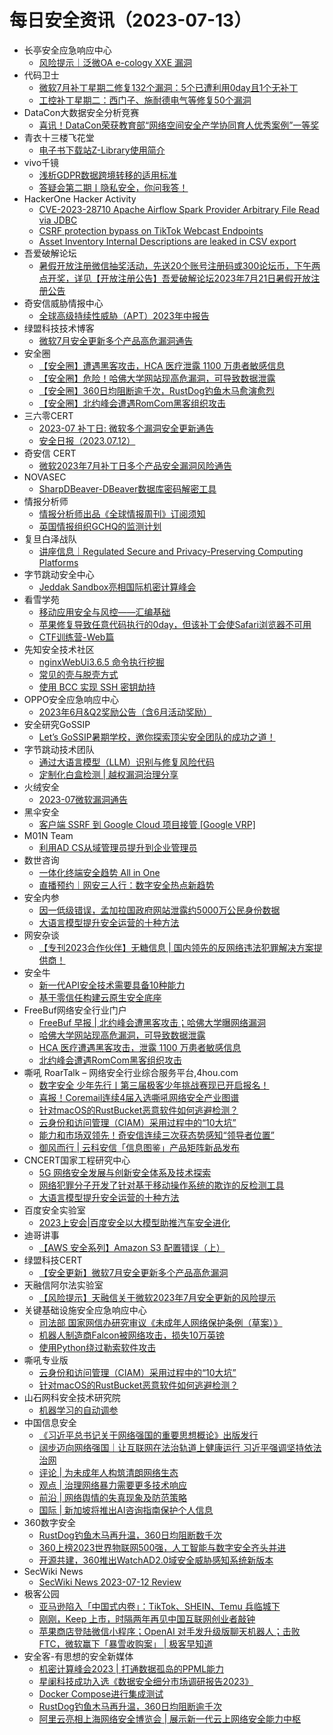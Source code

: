 # 每日安全资讯（2023-07-13）

- 长亭安全应急响应中心
  - [风险提示｜泛微OA e-cology XXE 漏洞](https://mp.weixin.qq.com/s?__biz=MzIwMDk1MjMyMg==&mid=2247491615&idx=1&sn=9b5db3d5e156bdfbdfec2bb90a3c7d83&chksm=96f7ff72a18076648c2e5021573fae783e0a9876fd72605997f55588ed9cb23ba6ea26ff8b14&scene=58&subscene=0#rd)
- 代码卫士
  - [微软7月补丁星期二修复132个漏洞：5个已遭利用0day且1个无补丁](https://mp.weixin.qq.com/s?__biz=MzI2NTg4OTc5Nw==&mid=2247517016&idx=1&sn=5074282ae6c24bac3355b40d1cabb8fa&chksm=ea94b232dde33b24e9adff41dd364497012cd4fe06f43ac2e6579c5f297ce1443c3c745b757b&scene=58&subscene=0#rd)
  - [工控补丁星期二：西门子、施耐德电气等修复50个漏洞](https://mp.weixin.qq.com/s?__biz=MzI2NTg4OTc5Nw==&mid=2247517016&idx=2&sn=8edf5db583691ce70b6b4910729e5c5b&chksm=ea94b232dde33b241569143c1e9ebd78ef7b09e8ff2e3c45fd633d3d5f55ff51c0e2e4ed9dd5&scene=58&subscene=0#rd)
- DataCon大数据安全分析竞赛
  - [喜讯！DataCon荣获教育部“网络空间安全产学协同育人优秀案例”一等奖](https://mp.weixin.qq.com/s?__biz=MzU5Njg1NzMyNw==&mid=2247487121&idx=1&sn=9a66023a0d72402a8b2e20d44c3be88b&chksm=fe5d1611c92a9f0745f9f8c531109b4800c35bf5452307ac7fd0d8a7a3348d6b3d1cf3d7305d&scene=58&subscene=0#rd)
- 青衣十三楼飞花堂
  - [电子书下载站Z-Library使用简介](https://mp.weixin.qq.com/s?__biz=MzUzMjQyMDE3Ng==&mid=2247486690&idx=1&sn=07a0774434dc544a038f4128f2825c34&chksm=fab2cfddcdc546cb7de50cf94afb178fcb1fa5addb5238f842db4fd0b6ec484f49c5a6a4bf9c&scene=58&subscene=0#rd)
- vivo千镜
  - [浅析GDPR数据跨境转移的适用标准](https://mp.weixin.qq.com/s?__biz=MzI0Njg4NzE3MQ==&mid=2247491034&idx=1&sn=25d8f6cee6c7433860fab1a442d8e555&chksm=e9b93bb6deceb2a049f7bd0434c63c57c00460792b73e72a0e9f1c4382fad3e335bc1c71d596&scene=58&subscene=0#rd)
  - [答疑会第二期丨隐私安全，你问我答！](https://mp.weixin.qq.com/s?__biz=MzI0Njg4NzE3MQ==&mid=2247491034&idx=2&sn=5fa60e8b5870ce1c1391d46e70f872b6&chksm=e9b93bb6deceb2a010e6ff946cf89068f0f3b2e94fa5e76588c9bf1edc4bb6ad55aae8a1fe93&scene=58&subscene=0#rd)
- HackerOne Hacker Activity
  - [CVE-2023-28710 Apache Airflow Spark Provider Arbitrary File Read via JDBC](https://hackerone.com/reports/1966083)
  - [CSRF protection bypass on TikTok Webcast Endpoints](https://hackerone.com/reports/1543234)
  - [Asset Inventory Internal Descriptions are leaked in CSV export](https://hackerone.com/reports/2011431)
- 吾爱破解论坛
  - [暑假开放注册微信抽奖活动，先送20个账号注册码或300论坛币，下午两点开奖，详见【开放注册公告】吾爱破解论坛2023年7月21日暑假开放注册公告](https://mp.weixin.qq.com/s?__biz=MjM5Mjc3MDM2Mw==&mid=2651139595&idx=1&sn=47f20bb3fbc22baa9f047b76b90047ee&chksm=bd50be5f8a273749438ae53af8cd609b6e6434bc66348114a256674dfd18252342c7afed93be&scene=58&subscene=0#rd)
- 奇安信威胁情报中心
  - [全球高级持续性威胁（APT）2023年中报告](https://mp.weixin.qq.com/s?__biz=MzI2MDc2MDA4OA==&mid=2247507108&idx=1&sn=78ef64bffb8d68042211e725738585df&chksm=ea662bd3dd11a2c5b0cc90da7f67912456c5c58e6f6823f9259cb455b3815336a7b048f44983&scene=58&subscene=0#rd)
- 绿盟科技技术博客
  - [微软7月安全更新多个产品高危漏洞通告](http://blog.nsfocus.net/microsoftjuly/)
- 安全圈
  - [【安全圈】遭遇黑客攻击，HCA 医疗泄露 1100 万患者敏感信息](https://mp.weixin.qq.com/s?__biz=MzIzMzE4NDU1OQ==&mid=2652039283&idx=1&sn=4347c0c1b89a7df9c339915e360b24d1&chksm=f36fc433c4184d2530bb72c19168d3d2d68b68f690e2defc4f9ec1474b7871067f85e0cf47b4&scene=58&subscene=0#rd)
  - [【安全圈】危险！哈佛大学网站现高危漏洞，可导致数据泄露](https://mp.weixin.qq.com/s?__biz=MzIzMzE4NDU1OQ==&mid=2652039283&idx=2&sn=40f2febe4085e40b1bf331a4e4975ec6&chksm=f36fc433c4184d255e4b460de41bbd49e4b2c5fdb040103b350f18c2e424c1d33bc59553b8af&scene=58&subscene=0#rd)
  - [【安全圈】360日均阻断逾千次，RustDog钓鱼木马愈演愈烈](https://mp.weixin.qq.com/s?__biz=MzIzMzE4NDU1OQ==&mid=2652039283&idx=3&sn=ee1475e6aafb37927c1765048527e66a&chksm=f36fc433c4184d25be8387d8a48233f3e3f0017205777aaadd96b170f5154d1e5e7cbb8720dc&scene=58&subscene=0#rd)
  - [【安全圈】北约峰会遭遇RomCom黑客组织攻击](https://mp.weixin.qq.com/s?__biz=MzIzMzE4NDU1OQ==&mid=2652039283&idx=4&sn=c5314239a821fd92193e8bc6fc3475cf&chksm=f36fc433c4184d25de025053af639284f66c41c9b6c2f8b9165181923c668e45efb9e268ab62&scene=58&subscene=0#rd)
- 三六零CERT
  - [2023-07 补丁日: 微软多个漏洞安全更新通告](https://mp.weixin.qq.com/s?__biz=MzU5MjEzOTM3NA==&mid=2247493151&idx=1&sn=6a3db31bda7de5cc4d309671ad0f0e46&chksm=fe26e31ec9516a08cc3d655f54de5dff022f545dc3c75c1994b715e388e3af4519faac48298b&scene=58&subscene=0#rd)
  - [安全日报（2023.07.12）](https://mp.weixin.qq.com/s?__biz=MzU5MjEzOTM3NA==&mid=2247493151&idx=2&sn=5ad7ddca05e4f9178df33a37329beef7&chksm=fe26e31ec9516a0801f301fc81466cc66972780608bfac92c04fee716a620d6b4cec91fc3e5d&scene=58&subscene=0#rd)
- 奇安信 CERT
  - [微软2023年7月补丁日多个产品安全漏洞风险通告](https://mp.weixin.qq.com/s?__biz=MzU5NDgxODU1MQ==&mid=2247499060&idx=1&sn=0d0d9bc4ee7f6846d4f6b65c6e2340da&chksm=fe79d9acc90e50ba53a8daf9ad123b6d90b64269d9fb3c9ed1f9abd334b348a08fb1c80bf3a7&scene=58&subscene=0#rd)
- NOVASEC
  - [SharpDBeaver-DBeaver数据库密码解密工具](https://mp.weixin.qq.com/s?__biz=MzUzODU3ODA0MA==&mid=2247488871&idx=1&sn=a45ebb7888eb41cb046e8b4b25a6e869&chksm=fad4c870cda3416639a888db0630769cecb098030165fcd680a22a7ba68a5b5d518300536a4f&scene=58&subscene=0#rd)
- 情报分析师
  - [情报分析师出品《全球情报周刊》订阅须知](https://mp.weixin.qq.com/s?__biz=MzA3Mjc1MTkwOA==&mid=2650535855&idx=1&sn=34acb1d7c9cfcd5f6719a9974796befb&chksm=8716d9e4b06150f295eb1d500f962090d63ae2e512099bd9303e1dafd1db9cc95d4650c7e08f&scene=58&subscene=0#rd)
  - [英国情报组织GCHQ的监测计划](https://mp.weixin.qq.com/s?__biz=MzA3Mjc1MTkwOA==&mid=2650535855&idx=2&sn=c5783622808c305bd8fe9f9bc6c18d6f&chksm=8716d9e4b06150f291bd3c5baaa8ee37b037f18e126222b714b64e3cdf64300e54bc8821ea29&scene=58&subscene=0#rd)
- 复旦白泽战队
  - [讲座信息｜Regulated Secure and Privacy-Preserving Computing Platforms](https://mp.weixin.qq.com/s?__biz=MzU4NzUxOTI0OQ==&mid=2247486636&idx=1&sn=36fc8245947aae4e2a639de1d779f6d6&chksm=fdeb88d2ca9c01c42ea10494bd21c6bd5466bc022effbf9148c187f5a61edec24c87b5e2d6e6&scene=58&subscene=0#rd)
- 字节跳动安全中心
  - [Jeddak Sandbox亮相国际机密计算峰会](https://mp.weixin.qq.com/s?__biz=MzUzMzcyMDYzMw==&mid=2247491135&idx=1&sn=366ebf3135ed3de0ee5a98ba477c1805&chksm=fa9ee569cde96c7f1a51211c0265be54edd32da5f1f86bc61c4a6ead6d643ba37ce4f48e8438&scene=58&subscene=0#rd)
- 看雪学苑
  - [移动应用安全与风控——汇编基础](https://mp.weixin.qq.com/s?__biz=MjM5NTc2MDYxMw==&mid=2458509499&idx=1&sn=fa43abcdae12109f34e2bf8a3d9ff632&chksm=b18ed03186f9592736bb0f551f16083c5fe3847d957df2c9a75401da1a39dc92e11da8f0d4e4&scene=58&subscene=0#rd)
  - [苹果修复导致任意代码执行的0day，但该补丁会使Safari浏览器不可用](https://mp.weixin.qq.com/s?__biz=MjM5NTc2MDYxMw==&mid=2458509499&idx=2&sn=6ee5f2e1932d0ae1abe2a829e7de3408&chksm=b18ed03186f95927392d3bf24233851ec58d16b7678aed59477b870ae63ef3ff19ec8b7f5cdf&scene=58&subscene=0#rd)
  - [CTF训练营-Web篇](https://mp.weixin.qq.com/s?__biz=MjM5NTc2MDYxMw==&mid=2458509499&idx=3&sn=4691eec6f9912bbe3c289e3625d50ef2&chksm=b18ed03186f95927d503ab690a82e8187b1b3f8d02e29f0ac538ca6beffd5bb925c748252ea9&scene=58&subscene=0#rd)
- 先知安全技术社区
  - [nginxWebUi3.6.5 命令执行挖掘](https://xz.aliyun.com/t/12690)
  - [常见的壳与脱壳方式](https://xz.aliyun.com/t/12686)
  - [使用 BCC 实现 SSH 密钥劫持](https://xz.aliyun.com/t/12689)
- OPPO安全应急响应中心
  - [2023年6月&Q2奖励公告（含6月活动奖励）](https://mp.weixin.qq.com/s?__biz=MzUyNzc4Mzk3MQ==&mid=2247491510&idx=1&sn=fed5e560c4c91eb8470a1f3ace36ffa2&chksm=fa7b1efacd0c97ec235d0e856773aa6a9610cdcec2d9a1dda1ea1d706c023351c662a058a4f7&scene=58&subscene=0#rd)
- 安全研究GoSSIP
  - [Let’s GoSSIP暑期学校，邀你探索顶尖安全团队的成功之道！](https://mp.weixin.qq.com/s?__biz=Mzg5ODUxMzg0Ng==&mid=2247495783&idx=1&sn=10b0cb6dacc06b19b0e04d0d137bf816&chksm=c063debef71457a8609c5864a91505652c3fdd4988fc5f1648ffc6d7041ace859c8980deb777&scene=58&subscene=0#rd)
- 字节跳动技术团队
  - [通过大语言模型（LLM）识别与修复风险代码](https://mp.weixin.qq.com/s?__biz=MzI1MzYzMjE0MQ==&mid=2247503364&idx=1&sn=158aed173efa5d4116c22ec3cacd7be0&chksm=e9d305e6dea48cf0ab2dbba6afd39dff531590139e4995dcc3b6440da73ccc9ce03fa8a244f3&scene=58&subscene=0#rd)
  - [定制化白盒检测 | 越权漏洞治理分享](https://mp.weixin.qq.com/s?__biz=MzI1MzYzMjE0MQ==&mid=2247503364&idx=2&sn=c11e68db755e6c1b320f9caea8093076&chksm=e9d305e6dea48cf0a614999ffb44d069bdb3b8d54008d6dc5f7372873fab77d77c386994a731&scene=58&subscene=0#rd)
- 火绒安全
  - [2023-07微软漏洞通告](https://mp.weixin.qq.com/s?__biz=MzI3NjYzMDM1Mg==&mid=2247514936&idx=1&sn=de2a8a2b28bfde5b560dfe831c0e6251&chksm=eb706507dc07ec1182b90814fcc25931bece4740aaa45116234760f1c038a557142f1db4a1a1&scene=58&subscene=0#rd)
- 黑伞安全
  - [客户端 SSRF 到 Google Cloud 项目接管 [Google VRP]](https://mp.weixin.qq.com/s?__biz=MzU0MzkzOTYzOQ==&mid=2247487662&idx=1&sn=4cec7d3bb42f91eeb867777d17d8bdb9&chksm=fb029df6cc7514e0417251f67d19dc6152cca79b3b773eee447d0ef67007b7f94e172828dbe2&scene=58&subscene=0#rd)
- M01N Team
  - [利用AD CS从域管理员提升到企业管理员](https://mp.weixin.qq.com/s?__biz=MzkyMTI0NjA3OA==&mid=2247491823&idx=1&sn=14252fd446480dd35eb05dbc7f2befa7&chksm=c18420fef6f3a9e89262152f491655ac8e63cdbb23027b65fcdf8f7741805d23b43fa43d781f&scene=58&subscene=0#rd)
- 数世咨询
  - [一体化终端安全趋势 All in One](https://mp.weixin.qq.com/s?__biz=MzkxNzA3MTgyNg==&mid=2247501782&idx=1&sn=91ee9a8d10be002e5f99325a17206502&chksm=c144b56bf6333c7d259a646ffde0275e12c4523e904dc07230d7ebc865dfdc132e8011979c03&scene=58&subscene=0#rd)
  - [直播预约｜网安三人行：数字安全热点新趋势](https://mp.weixin.qq.com/s?__biz=MzkxNzA3MTgyNg==&mid=2247501782&idx=2&sn=ea8e2dbeffbeb7bb0538ac6da9d402b8&chksm=c144b56bf6333c7d451ee61777bedaeac49778e3ee546e5e08499c465208f37b2337fa8c8643&scene=58&subscene=0#rd)
- 安全内参
  - [因一低级错误，孟加拉国政府网站泄露约5000万公民身份数据](https://mp.weixin.qq.com/s?__biz=MzI4NDY2MDMwMw==&mid=2247509121&idx=1&sn=51197637128493dee80ee25c17cbc69e&chksm=ebfae3a1dc8d6ab752c604a66f9be16aaa0948b682cc6f10e7194307db842d06426fa43ffbef&scene=58&subscene=0#rd)
  - [大语言模型提升安全运营的十种方法](https://mp.weixin.qq.com/s?__biz=MzI4NDY2MDMwMw==&mid=2247509121&idx=2&sn=0bd2aeac2d2d6f561585ea5b50549a70&chksm=ebfae3a1dc8d6ab74659b11b9ad0966a134cb00e5ff11c9276abdb59d56b56725fb760ec72c2&scene=58&subscene=0#rd)
- 网安杂谈
  - [【专刊2023合作伙伴】无糖信息 | 国内领先的反网络违法犯罪解决方案提供商！](https://mp.weixin.qq.com/s?__biz=MzAwMTMzMDUwNg==&mid=2650887704&idx=1&sn=fc70ca6dd3b4dd797005442ca72346a0&chksm=812eaa3db659232b3bd386b911c5b5e0b13a30f96d27ccf3fc6737abd460d728a08f32cc18a7&scene=58&subscene=0#rd)
- 安全牛
  - [新一代API安全技术需要具备10种能力](https://mp.weixin.qq.com/s?__biz=MjM5Njc3NjM4MA==&mid=2651124719&idx=1&sn=568469b1aa3828c11b5bcda4a1db0fe4&chksm=bd14433c8a63ca2aa04edf77a2abe692cae7459b0a4c2bbc72e8e09686fd1f7878a6ff971cbd&scene=58&subscene=0#rd)
  - [基于零信任构建云原生安全底座](https://mp.weixin.qq.com/s?__biz=MjM5Njc3NjM4MA==&mid=2651124719&idx=2&sn=cf5000d7304d7637fc4022acb8567cc7&chksm=bd14433c8a63ca2a9a9611290a87c327a8196c6e259937e09cac9fa2463ba7b5eb636cf79b50&scene=58&subscene=0#rd)
- FreeBuf网络安全行业门户
  - [FreeBuf 早报 | 北约峰会遭黑客攻击；哈佛大学曝网络漏洞](https://www.freebuf.com/news/371911.html)
  - [哈佛大学网站现高危漏洞，可导致数据泄露](https://www.freebuf.com/news/371819.html)
  - [HCA 医疗遭遇黑客攻击，泄露 1100 万患者敏感信息](https://www.freebuf.com/news/371818.html)
  - [北约峰会遭遇RomCom黑客组织攻击](https://www.freebuf.com/news/371814.html)
- 嘶吼 RoarTalk – 网络安全行业综合服务平台,4hou.com
  - [数字安全 少年先行丨第三届极客少年挑战赛现已开启报名！](https://www.4hou.com/posts/ZGpQ)
  - [喜报！Coremail连续4届入选嘶吼网络安全产业图谱](https://www.4hou.com/posts/V2lz)
  - [针对macOS的RustBucket恶意软件如何逃避检测？](https://www.4hou.com/posts/DZP6)
  - [云身份和访问管理（CIAM）采用过程中的“10大坑”](https://www.4hou.com/posts/BXRo)
  - [能力和市场双领先！奇安信连续三次获态势感知“领导者位置”](https://www.4hou.com/posts/RKwV)
  - [御风而行 | 云科安信「信息图鉴」产品矩阵新品发布](https://www.4hou.com/posts/QKvG)
- CNCERT国家工程研究中心
  - [5G 网络安全发展与创新安全体系及技术探索](https://mp.weixin.qq.com/s?__biz=MzUzNDYxOTA1NA==&mid=2247538589&idx=1&sn=c1cb68b4b9a361de8ab2e3d01cd283b0&chksm=fa93e15ccde4684aa82b7d0999c53dc4411b02dde9ac26e3fb8a0a08730975e765b6185eb3cf&scene=58&subscene=0#rd)
  - [网络犯罪分子开发了针对基于移动操作系统的欺诈的反检测工具](https://mp.weixin.qq.com/s?__biz=MzUzNDYxOTA1NA==&mid=2247538589&idx=2&sn=4dfff69e3c6bcee5d3fff39552f6f853&chksm=fa93e15ccde4684ad4113af5e3795f831b24a907bcc5b14bce4df780a49fa9dec788dcf66113&scene=58&subscene=0#rd)
  - [大语言模型提升安全运营的十种方法](https://mp.weixin.qq.com/s?__biz=MzUzNDYxOTA1NA==&mid=2247538589&idx=3&sn=d09d4e9f9464d0f1241e0d044fdef35b&chksm=fa93e15ccde4684acb647cd5c445a8489687dcc3b76f2f015f5a8b64c865c4b6555411071e1a&scene=58&subscene=0#rd)
- 百度安全实验室
  - [​ 2023上安会|百度安全以大模型助推汽车安全进化](https://mp.weixin.qq.com/s?__biz=MzA3NTQ3ODI0NA==&mid=2247486935&idx=1&sn=89638ab122ef7fbd5eed2f2f3889f426&chksm=9f6ea85ca819214a7d6bede30ef974aa10db7f1b4d2961959f510abc79c2a98b0a96530e7ffb&scene=58&subscene=0#rd)
- 迪哥讲事
  - [【AWS 安全系列】Amazon S3 配置错误（上）](https://mp.weixin.qq.com/s?__biz=MzIzMTIzNTM0MA==&mid=2247490827&idx=1&sn=f2712e324d777eb5b56ad00e0f71aed6&chksm=e8a61768dfd19e7eeed9579b9a5b6d3096d9fc164dfdc6d43244c3b7b320054b6d3c7892013e&scene=58&subscene=0#rd)
- 绿盟科技CERT
  - [【安全更新】微软7月安全更新多个产品高危漏洞](https://mp.weixin.qq.com/s?__biz=Mzk0MjE3ODkxNg==&mid=2247488371&idx=1&sn=fc26d950d432c24595fec2e7729da150&chksm=c2c64478f5b1cd6e0af037ff7b0e8fd89ce4256a08f830c5750c92a1a290bd66a3fae819c04e&scene=58&subscene=0#rd)
- 天融信阿尔法实验室
  - [【风险提示】天融信关于微软2023年7月安全更新的风险提示](https://mp.weixin.qq.com/s?__biz=Mzg3MDAzMDQxNw==&mid=2247496407&idx=1&sn=8c1eedcd4c87a22260b8307fee37e593&chksm=ce96bfe9f9e136ff1223b3833e02de49cca86fb39fc4c63c8ad0d95f2ebc690d4ba03a33dc4e&scene=58&subscene=0#rd)
- 关键基础设施安全应急响应中心
  - [司法部 国家网信办研究审议《未成年人网络保护条例（草案）》](https://mp.weixin.qq.com/s?__biz=MzkyMzAwMDEyNg==&mid=2247538470&idx=1&sn=4e37970e232a4e39a7aa3e6a070d9aec&chksm=c1e9db77f69e526167eae5dee2765fec24b9565b3a0f95bd81b214edc27f3f0b75c25fe49a1b&scene=58&subscene=0#rd)
  - [机器人制造商Falcon被网络攻击，损失10万英镑](https://mp.weixin.qq.com/s?__biz=MzkyMzAwMDEyNg==&mid=2247538470&idx=2&sn=b6cc131a6aa7b6f17be1d072f740ebfd&chksm=c1e9db77f69e5261c7510a799347e76b521acbf264fe69e0098380b64b5916cb1bd11f2ffe1b&scene=58&subscene=0#rd)
  - [使用Python绕过勒索软件攻击](https://mp.weixin.qq.com/s?__biz=MzkyMzAwMDEyNg==&mid=2247538470&idx=3&sn=ef8193b829451f34d5ab03df16f86aa8&chksm=c1e9db77f69e5261072d72dea7707f4020e8fa1984783413b59ac47caa13d5cfc47e6779819c&scene=58&subscene=0#rd)
- 嘶吼专业版
  - [云身份和访问管理（CIAM）采用过程中的“10大坑”](https://mp.weixin.qq.com/s?__biz=MzI0MDY1MDU4MQ==&mid=2247563725&idx=1&sn=471370dcd615a8c9075ff88a39c26810&chksm=e91429f7de63a0e1aa29d1ee61e62a63698235a9d33d09adc620314fbc3f5b6e5f27bf7b5e09&scene=58&subscene=0#rd)
  - [针对macOS的RustBucket恶意软件如何逃避检测？](https://mp.weixin.qq.com/s?__biz=MzI0MDY1MDU4MQ==&mid=2247563725&idx=2&sn=f956046573fab23000a48c7f5787bed9&chksm=e91429f7de63a0e1c71a6e8bbe771ebe1b9287530f1dcda80e14e608368a63391eff274c47d7&scene=58&subscene=0#rd)
- 山石网科安全技术研究院
  - [机器学习的自动调参](https://mp.weixin.qq.com/s?__biz=MzUzMDUxNTE1Mw==&mid=2247501680&idx=1&sn=5a45cb9126ca5637a7622f99eea18a80&chksm=fa5212cecd259bd8afbfbe1a5b4825250331683eff302d9dcaaf8c88c8cd8e66d7e47b7b54ca&scene=58&subscene=0#rd)
- 中国信息安全
  - [《习近平总书记关于网络强国的重要思想概论》出版发行](https://mp.weixin.qq.com/s?__biz=MzA5MzE5MDAzOA==&mid=2664187882&idx=1&sn=55771457011f2ea6a4bdf147c597142b&chksm=8b594513bc2ecc05723996220675d5ecb71d3abce9b2d8e1be7aaeece73b9de21d68c02c689f&scene=58&subscene=0#rd)
  - [阔步迈向网络强国｜让互联网在法治轨道上健康运行 习近平强调坚持依法治网](https://mp.weixin.qq.com/s?__biz=MzA5MzE5MDAzOA==&mid=2664187882&idx=2&sn=7def947722db97c17d51edc1a00a4d0d&chksm=8b594513bc2ecc05d0fd4a195ccf236341bdf6ef2b7cee3e09af0be4baa7c7cfb2e63dba8fb8&scene=58&subscene=0#rd)
  - [评论 | 为未成年人构筑清朗网络生态](https://mp.weixin.qq.com/s?__biz=MzA5MzE5MDAzOA==&mid=2664187882&idx=3&sn=254bc143b1ce133687fbd9fbd06c6a85&chksm=8b594513bc2ecc0597514c2d0a1455bebc1b9537063be183d5e0239a3e4b7c706171252a9cfe&scene=58&subscene=0#rd)
  - [观点 | 治理网络暴力需要更多技术响应](https://mp.weixin.qq.com/s?__biz=MzA5MzE5MDAzOA==&mid=2664187882&idx=4&sn=409deab74b26d8a777f894a71b9c069f&chksm=8b594513bc2ecc056d062c6cc2934635d6433a051e302cb157c1d2e00e3d768805ef00900ef8&scene=58&subscene=0#rd)
  - [前沿 | 网络舆情的失真现象及防范策略](https://mp.weixin.qq.com/s?__biz=MzA5MzE5MDAzOA==&mid=2664187882&idx=5&sn=38ecddaeda9cdc191cb98ecf0eede101&chksm=8b594513bc2ecc05d912948238abef030ac569456bbd7fdfdd1a8be502e3a200ea987c251810&scene=58&subscene=0#rd)
  - [国际 | 新加坡将推出AI咨询指南保护个人信息](https://mp.weixin.qq.com/s?__biz=MzA5MzE5MDAzOA==&mid=2664187882&idx=6&sn=d4969ff65793a0a60296a6bebace2d14&chksm=8b594513bc2ecc05782748335fd54586cb6a73fbafd91c38cc8118f58c329448dd12fb1c1345&scene=58&subscene=0#rd)
- 360数字安全
  - [RustDog钓鱼木马再升温，360日均阻断数千次](https://mp.weixin.qq.com/s?__biz=MzA4MTg0MDQ4Nw==&mid=2247562375&idx=1&sn=f9841bf18afd17c223a22bc9d5cecebc&chksm=9f8d648fa8faed994da8c20edbb69e59a2c78531effd64b53de90023674970c1a377d66660ff&scene=58&subscene=0#rd)
  - [360上榜2023世界物联网500强，人工智能与数字安全齐头并进](https://mp.weixin.qq.com/s?__biz=MzA4MTg0MDQ4Nw==&mid=2247562375&idx=2&sn=e7656055415747cbbe2e03ffdc5f52b6&chksm=9f8d648fa8faed99a20db064a4b7732e6cc0b39f1c7c760640628579ab7a15e6c8e6cdb79325&scene=58&subscene=0#rd)
  - [开源共建，360推出WatchAD2.0域安全威胁感知系统新版本](https://mp.weixin.qq.com/s?__biz=MzA4MTg0MDQ4Nw==&mid=2247562375&idx=3&sn=69506b15cc0421afc2700454119c230c&chksm=9f8d648fa8faed9974b40be8d7ee665b86e997c2ea349c973ea0d16acf857e25c9f5b564be82&scene=58&subscene=0#rd)
- SecWiki News
  - [SecWiki News 2023-07-12 Review](http://www.sec-wiki.com/?2023-07-12)
- 极客公园
  - [亚马逊陷入「中国式内卷」：TikTok、SHEIN、Temu 兵临城下](https://mp.weixin.qq.com/s?__biz=MTMwNDMwODQ0MQ==&mid=2652999486&idx=1&sn=e0884e9f5a05d2d87b86451d276da62f&chksm=7e54f28849237b9e71682a00d50aa28eb6e38ce8af97423b4b4db3810215c6fb946445f17459&scene=58&subscene=0#rd)
  - [刚刚，Keep 上市，时隔两年再见中国互联网创业者敲钟](https://mp.weixin.qq.com/s?__biz=MTMwNDMwODQ0MQ==&mid=2652999366&idx=1&sn=657f53ff50b1d80c55eba36ff62bc9ae&chksm=7e54f37049237a66d77b3f5df063d4b93a2607a00ad751438d35a1c3098c9e752c140436e5ef&scene=58&subscene=0#rd)
  - [苹果商店登陆微信小程序；OpenAI 对手发升级版聊天机器人；击败 FTC，微软赢下「暴雪收购案」 | 极客早知道](https://mp.weixin.qq.com/s?__biz=MTMwNDMwODQ0MQ==&mid=2652999333&idx=1&sn=28acb0da1d832f93f47d075e95f9487d&chksm=7e54f31349237a0575b9df1d8a4a74263ef125c4b2611da9ddbed207d00355bd28a54d7537af&scene=58&subscene=0#rd)
- 安全客-有思想的安全新媒体
  - [机密计算峰会2023 | 打通数据孤岛的PPML能力](https://www.anquanke.com/post/id/289673)
  - [星阑科技成功入选《数据安全细分市场调研报告2023》](https://www.anquanke.com/post/id/289639)
  - [Docker Compose进行集成测试](https://www.anquanke.com/post/id/289667)
  - [RustDog钓鱼木马再升温，360日均阻断逾千次](https://www.anquanke.com/post/id/289643)
  - [阿里云亮相上海网络安全博览会 | 展示新一代云上网络安全能力中枢](https://www.anquanke.com/post/id/289644)
